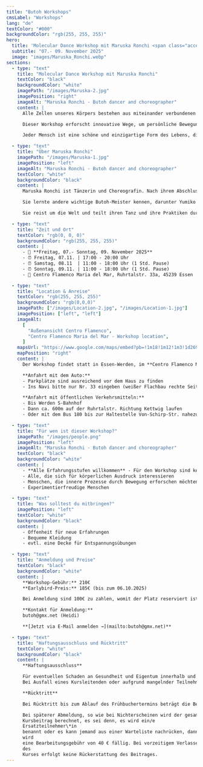 ```yaml
---
title: "Butoh Workshops"
cmsLabel: "Workshops"
lang: "de"
textColor: "#000"
backgroundColor: "rgb(255, 255, 255)"
hero:
  title: 'Molecular Dance Workshop mit Maruska Ronchi <span class="accent">in&nbsp;Essen</span>'
  subtitle: "07.- 09. November 2025"
  image: "images/Maruska_Ronchi.webp"
sections:
  - type: "text"
    title: "Molecular Dance Workshop mit Maruska Ronchi"
    textColor: "black"
    backgroundColor: "white"
    imagePath: "/images/Maruska-2.jpg"
    imagePosition: "right"
    imageAlt: "Maruska Ronchi - Butoh dancer and choreographer"
    content: |
      Alle Zellen unseres Körpers bestehen aus miteinander verbundenen Atomen. Diese Verbindungen befinden sich in ständiger Transformation, verändern sich, brechen auseinander und verbinden sich wieder, in einem ewigen Tanz, der durch Raum und Energie ermöglicht wird. Auch die menschliche Existenz beruht auf Verbindungen und Austausch. Um diese Verbindungen zu verstehen, brauchen wir Raum und Stille, damit wir den Tanz des Lebens spüren können.

      Dieser Workshop erforscht innovative Wege, um persönliche Bewegungen zu schaffen, wobei der Schwerpunkt auf den Räumen und der Stille zwischen den Bewegungen in unserem Körper liegt. Geführte Erkundungen mit konkreten und abstrakten Bildern helfen uns, neue Interaktionen mit dem Raum und anderen zu entdecken. Die Stille zwischen den Bewegungen ist der Türöffner für neue Möglichkeiten.

      Jeder Mensch ist eine schöne und einzigartige Form des Lebens, die mit allem verbunden ist. Lasst uns unsere einzigartigen Eigenschaften und Bewegungen entdecken und sie als Geschenke mit anderen teilen, um die Bande zu stärken, die uns verbinden.

  - type: "text"
    title: "Über Maruska Ronchi"
    imagePath: "/images/Maruska-1.jpg"
    imagePosition: "left"
    imageAlt: "Maruska Ronchi - Butoh dancer and choreographer"
    textColor: "white"
    backgroundColor: "black"
    content: |
      Maruska Ronchi ist Tänzerin und Choreografin. Nach ihrem Abschluss in Zeitgenössischem Tanz lernte sie 2009 durch Atsushi Takenouchi Butoh kennen. Sie studierte 14 Jahre lang bei ihm und wurde seine Assistentin an der Butoh-Schule in Italien, wo sie intensiv praktizieren, lernen und lehren konnte.

      Sie lernte andere wichtige Butoh-Meister kennen, darunter Yumiko Yoshioka, Yoshito Ohno, Minako Seki, Seisaku, Carlotta Ikeda, Ima Tenko, Natsu Nakajima, Semimaru (Sankai Yuku), Imre Thorman und Masaki Iwana.

      Sie reist um die Welt und teilt ihren Tanz und ihre Praktiken durch Performances, Workshops und die Zusammenarbeit mit internationalen Künstlern. Sie präsentiert ihre Werke in vielen Ländern Europas, sowie in Kanada, Mauritius und Japan.

  - type: "text"
    title: "Zeit und Ort"
    textColor: "rgb(0, 0, 0)"
    backgroundColor: "rgb(255, 255, 255)"
    content: |
      - 📅 **Freitag, 07.- Sonntag, 09. November 2025**
      - ⏰ Freitag, 07.11. | 17:00 - 20:00 Uhr  
      - ⏰ Samstag, 08.11  | 11:00 - 18:00 Uhr (1 Std. Pause)  
      - ⏰ Sonntag, 09.11. | 11:00 - 18:00 Uhr (1 Std. Pause)  
      - 📍 Centro Flamenco Maria del Mar, Ruhrtalstr. 33a, 45239 Essen

  - type: "text"
    title: "Location & Anreise"
    textColor: "rgb(255, 255, 255)"
    backgroundColor: "rgb(0,0,0)"
    imagePath: ["/images/Location-2.jpg", "/images/Location-1.jpg"]
    imagePosition: ["left", "left"]
    imageAlt:
      [
        "Außenansicht Centro Flamenco",
        "Centro Flamenco Maria del Mar - Workshop location",
      ]
    mapsUrl: "https://www.google.com/maps/embed?pb=!1m18!1m12!1m3!1d2694.3466940305034!2d6.989697076642!3d51.383168319771265!2m3!1f0!2f0!3f0!3m2!1i1024!2i768!4f13.1!3m3!1m2!1s0x47b8c4aefe795181%3A0xe5ba95fb8afa786a!2sCentro%20Flamenco%20Mar%C3%ADa%20del%20Mar!5e1!3m2!1sen!2sde!4v1753594603948!5m2!1sen!2sde"
    mapPosition: "right"
    content: |
      Der Workshop findet statt in Essen-Werden, im **Centro Flamenco Maria del Mar**, Ruhrtalstr. 33a, 45239 Essen. Dort sind wir in einem großen, hellen Tanzraum mit erstklassigem Schwingboden. Umkleiden sind vorhanden.

      **Anfahrt mit dem Auto:**
      - Parkplätze sind ausreichend vor dem Haus zu finden
      - Ins Navi bitte nur Nr. 33 eingeben (weißer Flachbau rechte Seite)

      **Anfahrt mit öffentlichen Verkehrsmitteln:**
      - Bis Werden S-Bahnhof
      - Dann ca. 600m auf der Ruhrtalstr. Richtung Kettwig laufen
      - Oder mit dem Bus 180 bis zur Haltestelle Von-Schirp-Str. nahezu vor der Tür

  - type: "text"
    title: "Für wen ist dieser Workshop?"
    imagePath: "/images/people.png"
    imagePosition: "left"
    imageAlt: "Maruska Ronchi - Butoh dancer and choreographer"
    textColor: "black"
    backgroundColor: "white"
    content: |
      - **Alle Erfahrungsstufen willkommen** - Für den Workshop sind keine tänzerischen Vorkenntnisse erforderlich
      - Alle, die sich für körperlichen Ausdruck interessieren
      - Menschen, die innere Prozesse durch Bewegung erforschen möchten
      - Experimentierfreudige Menschen

  - type: "text"
    title: "Was solltest du mitbringen?"
    imagePosition: "left"
    textColor: "white"
    backgroundColor: "black"
    content: |
      - Offenheit für neue Erfahrungen
      - Bequeme Kleidung
      - evtl. eine Decke für Entspannungsübungen

  - type: "text"
    title: "Anmeldung und Preise"
    textColor: "black"
    backgroundColor: "white"
    content: |
      **Workshop-Gebühr:** 210€  
      **Earlybird-Preis:** 185€ (bis zum 06.10.2025)

      Bei Anmeldung sind 100€ zu zahlen, womit der Platz reserviert ist. Die Teilnehmerzahl ist begrenzt, um eine intensive und persönliche Atmosphäre zu gewährleisten.

      **Kontakt für Anmeldung:**  
      butoh@gmx.net (Heidi)

      **[Jetzt via E-Mail anmelden →](mailto:butoh@gmx.net)**

  - type: "text"
    title: "Haftungsausschluss und Rücktritt"
    textColor: "white"
    backgroundColor: "black"
    content: |
      **Haftungsausschluss**

      Für eventuellen Schaden an Gesundheit und Eigentum innerhalb und außerhalb des jeweiligen Workshops haftet der Teilnehmende selbst.
      Bei Ausfall eines Kursleitenden oder aufgrund mangelnder Teilnehmerzahl behalten wir uns eine Absage vor. Über Absagen oder erforderliche Programmänderungen informieren wir dich rechtzeitig vor Veranstaltungsbeginn. Im Falle der Absage einer Veranstaltung wird dir deine Teilnehmergebühr zurückerstattet. Weitere Ansprüche können nicht geltend gemacht werden.

      **Rücktritt**

      Bei Rücktritt bis zum Ablauf des Frühbuchertermins beträgt die Bearbeitungsgebühr EUR 40,--, wenn ein Ersatzteilnehmer*in benannt wird. Falls es keinen Ersatzteilnehmer*in gibt, wird die Anzahlung von EUR 100,-- einbehalten. 

      Bei späterer Abmeldung, so wie bei Nichterscheinen wird der gesamte
      Kursbeitrag berechnet, es sei denn, es wird ein/e
      Ersatzteilnehmer\*in
      benannt oder es kann jemand aus einer Warteliste nachrücken, dann
      wird
      eine Bearbeitungsgebühr von 40 € fällig. Bei vorzeitigem Verlassen
      des
      Kurses erfolgt keine Rückerstattung des Beitrages.
---
```

